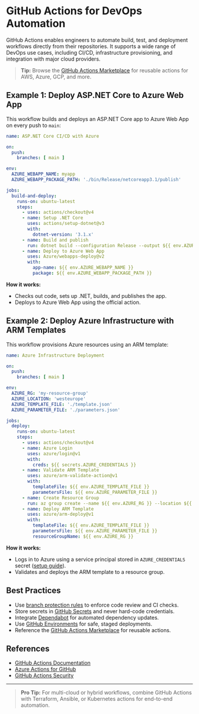 # GitHub Actions for DevOps Automation

GitHub Actions enables engineers to automate build, test, and deployment workflows directly from their repositories. It supports a wide range of DevOps use cases, including CI/CD, infrastructure provisioning, and integration with major cloud providers.

> **Tip:** Browse the [GitHub Actions Marketplace](https://github.com/marketplace?type=actions) for reusable actions for AWS, Azure, GCP, and more.

## Example 1: Deploy ASP.NET Core to Azure Web App

This workflow builds and deploys an ASP.NET Core app to Azure Web App on every push to `main`:

```yaml
name: ASP.NET Core CI/CD with Azure

on:
  push:
    branches: [ main ]

env:
  AZURE_WEBAPP_NAME: myapp
  AZURE_WEBAPP_PACKAGE_PATH: './bin/Release/netcoreapp3.1/publish'

jobs:
  build-and-deploy:
    runs-on: ubuntu-latest
    steps:
      - uses: actions/checkout@v4
      - name: Setup .NET Core
        uses: actions/setup-dotnet@v3
        with:
          dotnet-version: '3.1.x'
      - name: Build and publish
        run: dotnet build --configuration Release --output ${{ env.AZURE_WEBAPP_PACKAGE_PATH }}
      - name: Deploy to Azure Web App
        uses: Azure/webapps-deploy@v2
        with:
          app-name: ${{ env.AZURE_WEBAPP_NAME }}
          package: ${{ env.AZURE_WEBAPP_PACKAGE_PATH }}
```

**How it works:**
- Checks out code, sets up .NET, builds, and publishes the app.
- Deploys to Azure Web App using the official action.

## Example 2: Deploy Azure Infrastructure with ARM Templates

This workflow provisions Azure resources using an ARM template:

```yaml
name: Azure Infrastructure Deployment

on:
  push:
    branches: [ main ]

env:
  AZURE_RG: 'my-resource-group'
  AZURE_LOCATION: 'westeurope'
  AZURE_TEMPLATE_FILE: './template.json'
  AZURE_PARAMETER_FILE: './parameters.json'

jobs:
  deploy:
    runs-on: ubuntu-latest
    steps:
      - uses: actions/checkout@v4
      - name: Azure Login
        uses: azure/login@v1
        with:
          creds: ${{ secrets.AZURE_CREDENTIALS }}
      - name: Validate ARM Template
        uses: azure/arm-validate-action@v1
        with:
          templateFile: ${{ env.AZURE_TEMPLATE_FILE }}
          parametersFile: ${{ env.AZURE_PARAMETER_FILE }}
      - name: Create Resource Group
        run: az group create --name ${{ env.AZURE_RG }} --location ${{ env.AZURE_LOCATION }}
      - name: Deploy ARM Template
        uses: azure/arm-deploy@v1
        with:
          templateFile: ${{ env.AZURE_TEMPLATE_FILE }}
          parametersFile: ${{ env.AZURE_PARAMETER_FILE }}
          resourceGroupName: ${{ env.AZURE_RG }}
```

**How it works:**
- Logs in to Azure using a service principal stored in `AZURE_CREDENTIALS` secret ([setup guide](https://github.com/Azure/login#configure-a-service-principal-with-a-secret)).
- Validates and deploys the ARM template to a resource group.

## Best Practices

- Use [branch protection rules](https://docs.github.com/en/repositories/configuring-branches-and-merges-in-your-repository/defining-the-mergeability-of-pull-requests/about-protected-branches) to enforce code review and CI checks.
- Store secrets in [GitHub Secrets](https://docs.github.com/en/actions/security-guides/encrypted-secrets) and never hard-code credentials.
- Integrate [Dependabot](https://docs.github.com/en/code-security/supply-chain-security/keeping-your-dependencies-updated-automatically) for automated dependency updates.
- Use [GitHub Environments](https://docs.github.com/en/actions/deployment/targeting-different-environments/using-environments-for-deployment) for safe, staged deployments.
- Reference the [GitHub Actions Marketplace](https://github.com/marketplace?type=actions) for reusable actions.

## References

- [GitHub Actions Documentation](https://docs.github.com/en/actions)
- [Azure Actions for GitHub](https://github.com/Azure/actions)
- [GitHub Actions Security](https://docs.github.com/en/actions/security-guides/encrypted-secrets)

---

> **Pro Tip:** For multi-cloud or hybrid workflows, combine GitHub Actions with Terraform, Ansible, or Kubernetes actions for end-to-end automation.
